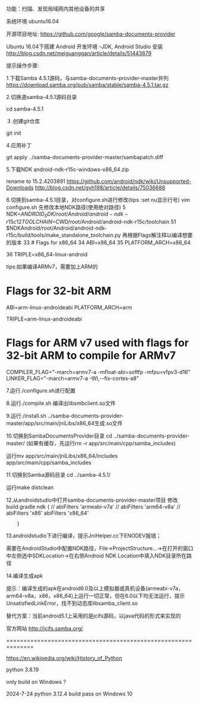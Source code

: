 功能：扫描、发现局域网内其他设备的共享

系统环境
ubuntu16.04

开源项目地址:
https://github.com/google/samba-documents-provider

Ubuntu 16.04下搭建 Android 开发环境 -JDK, Android Studio 安装
http://blog.csdn.net/meiguanggan/article/details/51443679

提示操作步骤:

1.下载Samba 4.5.1源码，与samba-documents-provider-master并列
https://download.samba.org/pub/samba/stable/samba-4.5.1.tar.gz

2.切换道samba-4.5.1源码目录

cd samba-4.5.1

３.创建git仓库

git init

4.应用补丁

git apply ../samba-documents-provider-master/sambapatch.diff

5.下载NDK android-ndk-r15c-windows-x86_64.zip

rename to 15.2.4203891
https://github.com/android/ndk/wiki/Unsupported-Downloads
http://blog.csdn.net/gyh198/article/details/75036686

6.切换到samba-4.5.1目录，对configure.sh进行修改(tips :set nu显示行号)
vim configure.sh
先修改本地NDK路径(使用绝对路径)
5 NDK=$ANDROID_SDK/root/Android/android-ndk-r15c
12 TOOLCHAIN=$CWD/root/Android/android-ndk-r15c/toolchain
51 $NDKAndroid/root/Android/android-ndk-r15c/build/tools/make_standalone_toolchain.py
再根据Flags解注释以编译想要的版本
 33 # Flags for x86_64
 34 ABI=x86_64
 35 PLATFORM_ARCH=x86_64

 36 TRIPLE=x86_64-linux-android

tips:如果编译ARMv7，需要加上ARM的
# Flags for 32-bit ARM
ABI=arm-linux-androideabi
PLATFORM_ARCH=arm

TRIPLE=arm-linux-androideabi

# Flags for ARM v7 used with flags for 32-bit ARM to compile for ARMv7
COMPILER_FLAG="-march=armv7-a -mfloat-abi=softfp -mfpu=vfpv3-d16"
LINKER_FLAG="-march=armv7-a -Wl,--fix-cortex-a8"
 

7.运行./configure.sh进行配置

8.运行./compile.sh 编译出libsmbclient.so文件

9.运行./install.sh ../samba-documents-provider-master/app/src/main/jniLibs/x86_64生成.so文件

10.切换到SambaDocumentsProvider目录
cd ../samba-documents-provider-master/
(如果有缓存，先运行rm -r app/src/main/cpp/samba_includes)

运行mv app/src/main/jniLibs/x86_64/includes app/src/main/cpp/samba_includes

11.切换到Samba源码目录
cd ../samba-4.5.1/

运行make distclean

12.从androidstudio中打开samba-documents-provider-master项目
修改build.gradle
ndk {
//            abiFilters 'armeabi-v7a'
//            abiFilters 'arm64-v8a'
//            abiFilters 'x86'
            abiFilters 'x86_64'

        }

13.androidstudio下进行编译，提示JniHelper.cc下ENODEV报错；

需要在AndroidStudio中配置NDK路径，File->ProjectStructure…->在打开的窗口中左侧选中SDKLocation->在右侧Android NDK Location中填入NDK目录所在路径

14.编译生成apk

提示：编译生成的apk在android6.0及以上模拟器或真机设备(armeabi-v7a，arm64-v8a，x86，x86_64)上运行一切正常，但在6.0以下均无法运行，提示UnsatisfiedLinkError，找不到动态库libsamba_client.so

替代方案：当前android5.1上采用的是jcifs源码，以java代码的形式来实现的

官方网站
http://jcifs.samba.org/


==============================================================

https://en.wikipedia.org/wiki/History_of_Python

python 3.8.19

only build on Windows？

2024-7-24 python 3.12.4 build pass on Windows 10
